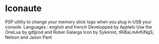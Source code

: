 # Iconaute
PSP utility to change your memory stick logo when you plug in USB your console.
Languages : english and french
Developped by Applelo
Use the OneLua by gdljjrod and Rober Galarga
Icon by Sykonist, tRiBaLmArKiNgS, Nelson and Jason Pant
